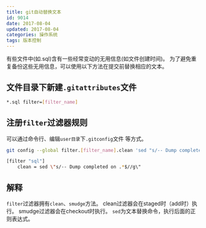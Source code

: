 ```yaml
---
title: git自动替换文本
id: 9014
date: 2017-08-04
updated: 2017-08-04
categories: 操作系统
tags: 版本控制
---
```


有些文件中(如.sql)含有一些经常变动的无用信息(如文件创建时间)。
为了避免重复备份这些无用信息，可以使用以下方法在提交前替换相应的文本。
<!--more-->
## 文件目录下新建`.gitattributes`文件
```bash .gitattributes
*.sql filter=[filter_name]
```

## 注册`filter`过滤器规则
可以通过命令行、编辑`user目录`下`.gitconfig`文件 等方式。
```bash 使用命令行
git config --global filter.[filter_name].clean 'sed "s/-- Dump completed on .*$/ /g"'
```
```bash user目录下.gitconfig文件
[filter "sql"]
	clean = sed \"s/-- Dump completed on .*$//g\"
```

## 解释
`filter`过滤器拥有`clean`、`smudge`方法。
clean过滤器会在staged时（add时）执行。
smudge过滤器会在checkout时执行。
`sed`为文本替换命令，执行后面的正则表达式。
